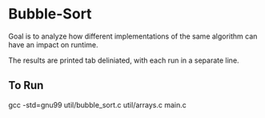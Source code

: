 # Bubble-Sort

Goal is to analyze how different implementations of the same algorithm can have an impact on runtime. 

The results are printed tab deliniated, with each run in a separate line.

## To Run
gcc -std=gnu99 util/bubble_sort.c util/arrays.c main.c
